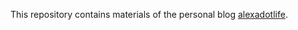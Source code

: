 This repository contains materials of the personal blog [alexadotlife][].

[alexadotlife]: http://alexadotlife.com/
